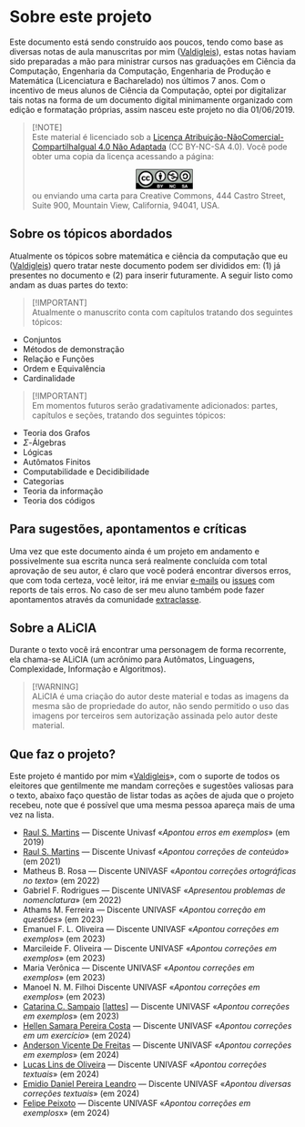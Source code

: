 # Sobre este projeto

Este documento está sendo construído aos poucos, tendo como base as diversas notas de aula manuscritas por mim ([Valdigleis](https://www.valdigleis.site)), estas notas haviam sido preparadas a mão para ministrar cursos nas graduações em Ciência da Computação, Engenharia da Computação, Engenharia de Produção e Matemática (Licenciatura e Bacharelado) nos últimos 7 anos. Com o incentivo de meus alunos de Ciência da Computação, optei por digitalizar tais notas na forma de um documento digital minimamente organizado com edição e formatação próprias, assim nasceu este projeto no dia 01/06/2019.

> [!NOTE]\
> Este material é licenciado sob a [Licença Atribuição-NãoComercial-CompartilhaIgual 4.0 Não Adaptada](https://creativecommons.org/licenses/by-nc-sa/4.0/legalcode.pt) (CC BY-NC-SA 4.0). Você pode obter uma copia da licença acessando a página:
><div style="text-align: center;">
><img src="fig/license.png" alt="Texto alternativo" width="100"/>
></div>
> ou enviando uma carta para Creative Commons, 444 Castro Street, Suite 900, Mountain View, California, 94041, USA.

## Sobre os tópicos abordados

Atualmente os tópicos sobre matemática e ciência da computação que eu ([Valdigleis](https://www.valdigleis.site)) quero tratar neste documento podem ser divididos em: (1) já presentes no documento e (2) para inserir futuramente. A seguir listo como andam as duas partes do texto:


> [!IMPORTANT]\
> Atualmente o manuscrito conta com capítulos tratando dos seguintes tópicos:

* Conjuntos
* Métodos de demonstração
* Relação e Funções
* Ordem e Equivalência
* Cardinalidade


> [!IMPORTANT]\
> Em momentos futuros serão gradativamente adicionados: partes, capítulos e seções, tratando dos seguintes tópicos:

* Teoria dos Grafos
* $\Sigma$-Álgebras
* Lógicas
* Autômatos Finitos
* Computabilidade e Decidibilidade
* Categorias
* Teoria da informação
* Teoria dos códigos

## Para sugestões, apontamentos e críticas

Uma vez que este documento ainda é um projeto em andamento e possivelmente sua escrita nunca será realmente concluída com total aprovação de seu autor, é claro que você poderá encontrar diversos erros, que com toda certeza, você leitor, irá me enviar [e-mails](mailto:valdigleis.costa@univasf.edu.br) ou [issues](https://github.com/valdigleis/mcf/issues) com reports de tais erros. No caso de ser meu aluno também pode fazer apontamentos através da comunidade [extraclasse](https://www.valdigleis.site/extraclasse).

## Sobre a ALiCIA

Durante o texto você irá encontrar uma personagem de forma recorrente, ela chama-se ALiCIA (um acrônimo para Autômatos, Linguagens, Complexidade, Informação e Algoritmos). 

> [!WARNING]\
> ALiCIA é uma criação do autor deste material e todas as imagens da mesma são de propriedade do autor, não sendo permitido o uso das imagens por terceiros sem autorização assinada pelo autor deste material.

## Que faz o projeto?

Este projeto é mantido por mim «[Valdigleis](https://www.valdigleis.site)», com o suporte de todos os eleitores que gentilmente me mandam correções e sugestões valiosas para o texto, abaixo faço questão de listar todas as ações de ajuda que o projeto recebeu, note que é possível que uma mesma pessoa apareça mais de uma vez na lista.

- [Raul S. Martins](https://github.com/raulpy271) — Discente Univasf «*Apontou erros em exemplos*» (em 2019)
- [Raul S. Martins](https://github.com/raulpy271) — Discente Univasf «*Apontou correções de conteúdo*» (em 2021)
- Matheus B. Rosa — Discente UNIVASF «*Apontou correções ortográficas no texto*» (em 2022)
- Gabriel F. Rodrigues — Discente UNIVASF «*Apresentou problemas de nomenclatura*» (em 2022)
- Athams M. Ferreira — Discente UNIVASF «*Apontou correção em questões*» (em 2023)
- Emanuel F. L. Oliveira — Discente UNIVASF «*Apontou correções em exemplos*» (em 2023)
- Marcileide F. Oliveira — Discente UNIVASF «*Apontou correções em exemplos*» (em 2023)
- Maria Verônica — Discente UNIVASF «*Apontou correções em exemplos*» (em 2023)
- Manoel N. M. Filhoi Discente UNIVASF «*Apontou correções em exemplos*» (em 2023)
- [Catarina C. Sampaio](https://github.com/SamCatarina) [[lattes](http://lattes.cnpq.br/4818210117452848)] — Discente UNIVASF «*Apontou correções em exemplos*» (em 2023)
- [Hellen Samara Pereira Costa](https://github.com/mzhellen) — Discente UNIVASF «*Apontou correções em um exercício*» (em 2024)
- [Anderson Vicente De Freitas](https://github.com/4ndersu) — Discente UNIVASF «*Apontou correções em exemplos*» (em 2024)
- [Lucas Lins de Oliveira](https://github.com/LLucas46) — Discente UNIVASF «*Apontou correções textuais*» (em 2024)
- [Emidio Daniel Pereira Leandro](https://github.com/emidiodotcom) — Discente UNIVASF «*Apontou diversas correções textuais*» (em 2024)
- [Felipe Peixoto](https://github.com/JF532) — Discente UNIVASF «*Apontou correções em exemplos*x» (em 2024)
